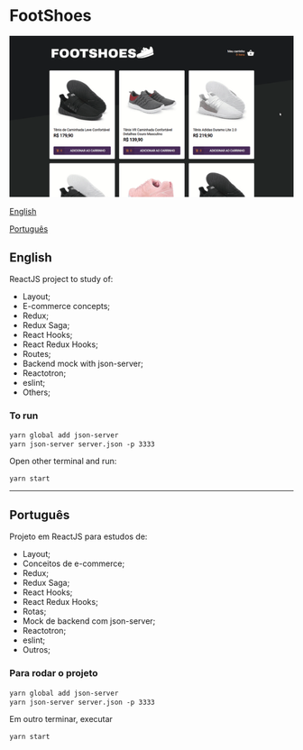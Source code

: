 

# FootShoes

![demontration](./image-readme.gif)

[English](#English)

[Português](#Português)

## English

ReactJS project to study of:

* Layout;
* E-commerce concepts;
* Redux;
* Redux Saga;
* React Hooks;
* React Redux Hooks;
* Routes;
* Backend mock with json-server;
* Reactotron;
* eslint;
* Others;

### To run

```
yarn global add json-server
yarn json-server server.json -p 3333
```

Open other terminal and run:

```
yarn start
```

---

## Português

Projeto em ReactJS para estudos de:

* Layout;
* Conceitos de e-commerce;
* Redux;
* Redux Saga;
* React Hooks;
* React Redux Hooks;
* Rotas;
* Mock de backend com json-server;
* Reactotron;
* eslint;
* Outros;

### Para rodar o projeto

```
yarn global add json-server
yarn json-server server.json -p 3333
```

Em outro terminar, executar

```
yarn start
```
